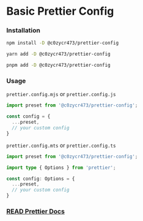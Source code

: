 # Basic Prettier Config

### Installation


```bash
npm install -D @c0zycr473/prettier-config
```
```bash
yarn add -D @c0zycr473/prettier-config
```
```bash
pnpm add -D @c0zycr473/prettier-config
```

### Usage

`prettier.config.mjs` or `prettier.config.js`

```js
import preset from '@c0zycr473/prettier-config';

const config = {
  ...preset,
  // your custom config
}
```

`prettier.config.mts` or `prettier.config.ts`
```ts
import preset from '@c0zycr473/prettier-config';

import type { Options } from 'prettier';

const config: Options = {
  ...preset,
  // your custom config
}
```

### [READ Prettier Docs](https://prettier.io/docs/)